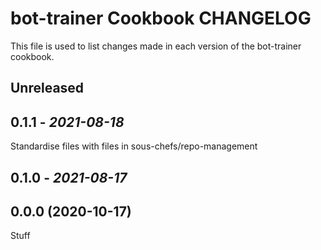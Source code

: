 # bot-trainer Cookbook CHANGELOG

This file is used to list changes made in each version of the bot-trainer cookbook.

## Unreleased

## 0.1.1 - *2021-08-18*

Standardise files with files in sous-chefs/repo-management

## 0.1.0 - *2021-08-17*

## 0.0.0 (2020-10-17)

Stuff
